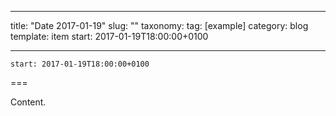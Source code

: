 
---
title: "Date 2017-01-19"
slug: ""
taxonomy:
tag: [example]
category: blog
template: item
start: 2017-01-19T18:00:00+0100

---

``start: 2017-01-19T18:00:00+0100``

===

Content.
